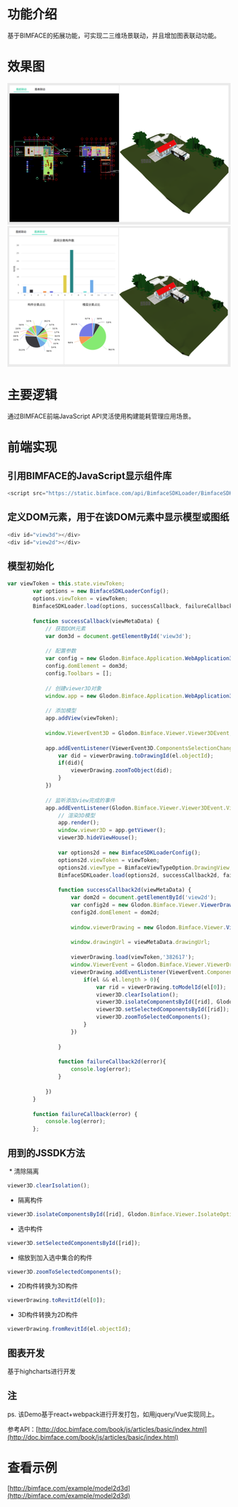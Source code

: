 # 功能介绍

基于BIMFACE的拓展功能，可实现二三维场景联动，并且增加图表联动功能。

# 效果图
![view](resources/img/img1.png)
![view](resources/img/img2.png)

# 主要逻辑

通过BIMFACE前端JavaScript API灵活使用构建能耗管理应用场景。

# 前端实现

## 引用BIMFACE的JavaScript显示组件库
```javascript
<script src="https://static.bimface.com/api/BimfaceSDKLoader/BimfaceSDKLoader@latest-release.js" charset="utf-8"></script>
```
## 定义DOM元素，用于在该DOM元素中显示模型或图纸
```javascript
<div id="view3d"></div>
<div id="view2d"></div>
```
## 模型初始化
```javascript
var viewToken = this.state.viewToken;
        var options = new BimfaceSDKLoaderConfig();
        options.viewToken = viewToken;
        BimfaceSDKLoader.load(options, successCallback, failureCallback);

        function successCallback(viewMetaData) {
            // 获取DOM元素
            var dom3d = document.getElementById('view3d');

            // 配置参数
            var config = new Glodon.Bimface.Application.WebApplication3DConfig();
            config.domElement = dom3d;
            config.Toolbars = [];

            // 创建viewer3D对象
            window.app = new Glodon.Bimface.Application.WebApplication3D(config);

            // 添加模型
            app.addView(viewToken);

            window.ViewerEvent3D = Glodon.Bimface.Viewer.Viewer3DEvent;

            app.addEventListener(ViewerEvent3D.ComponentsSelectionChanged,function(el){
                var did = viewerDrawing.toDrawingId(el.objectId);
                if(did){
                    viewerDrawing.zoomToObject(did);
                }
            })

            // 监听添加view完成的事件
            app.addEventListener(Glodon.Bimface.Viewer.Viewer3DEvent.ViewAdded, function() {
                // 渲染3D模型
                app.render();
                window.viewer3D = app.getViewer();
                viewer3D.hideViewHouse();

                var options2d = new BimfaceSDKLoaderConfig();
                options2d.viewToken = viewToken;
                options2d.viewType = BimfaceViewTypeOption.DrawingView;
                BimfaceSDKLoader.load(options2d, successCallback2d, failureCallback2d);

                function successCallback2d(viewMetaData) {
                    var dom2d = document.getElementById('view2d');
                    var config2d = new Glodon.Bimface.Viewer.ViewerDrawingConfig();
                    config2d.domElement = dom2d;

                    window.viewerDrawing = new Glodon.Bimface.Viewer.ViewerDrawing(config2d);

                    window.drawingUrl = viewMetaData.drawingUrl;

                    viewerDrawing.load(viewToken,'382617');
                    window.ViewerEvent = Glodon.Bimface.Viewer.ViewerDrawingEvent;
                    viewerDrawing.addEventListener(ViewerEvent.ComponentsSelectionChanged,function(el){
                        if(el && el.length > 0){
                            var rid = viewerDrawing.toModelId(el[0]);
                            viewer3D.clearIsolation();
                            viewer3D.isolateComponentsById([rid], Glodon.Bimface.Viewer.IsolateOption.MakeOthersTranslucent);
                            viewer3D.setSelectedComponentsById([rid]);
                            viewer3D.zoomToSelectedComponents();
                        }
                    })

                }

                function failureCallback2d(error){
                    console.log(error);
                }

            })
        }

        function failureCallback(error) {
            console.log(error);
        };

```
## 用到的JSSDK方法
  * 清除隔离
```javascript
viewer3D.clearIsolation();
```		
  * 隔离构件
```javascript
viewer3D.isolateComponentsById([rid], Glodon.Bimface.Viewer.IsolateOption.MakeOthersTranslucent);
```
  * 选中构件
```javascript
viewer3D.setSelectedComponentsById([rid]);
```
  * 缩放到加入选中集合的构件
```javascript
viewer3D.zoomToSelectedComponents();
```
  * 2D构件转换为3D构件
```javascript
viewerDrawing.toRevitId(el[0]);
```
  * 3D构件转换为2D构件
```javascript
viewerDrawing.fromRevitId(el.objectId);
```

## 图表开发

基于highcharts进行开发

## 注

ps. 该Demo基于react+webpack进行开发打包，如用jquery/Vue实现同上。

参考API：[http://doc.bimface.com/book/js/articles/basic/index.html](http://doc.bimface.com/book/js/articles/basic/index.html)

# 查看示例

[http://bimface.com/example/model2d3d](http://bimface.com/example/model2d3d)
